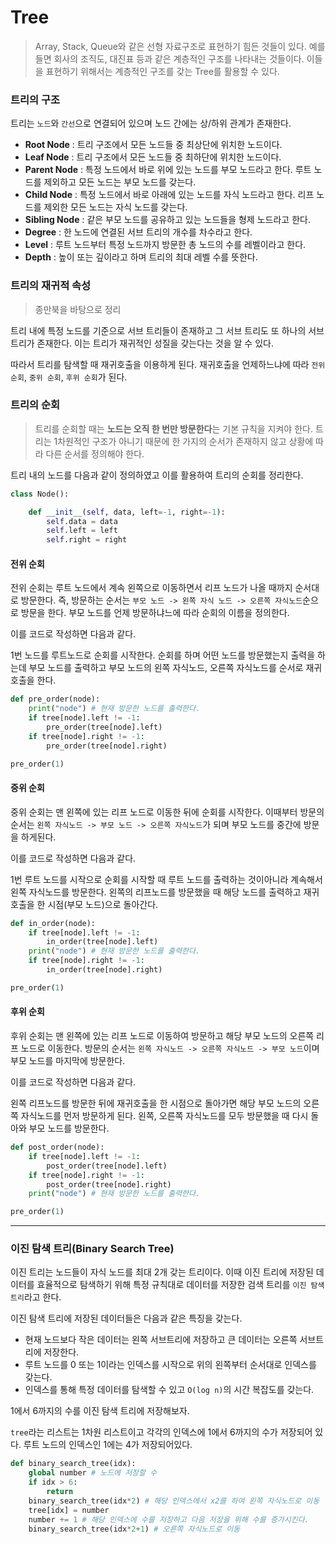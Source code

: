 # Tree

> Array, Stack, Queue와 같은 선형 자료구조로 표현하기 힘든 것들이 있다. 예를 들면 회사의 조직도, 대진표 등과 같은 계층적인 구조를 나타내는 것들이다. 이들을 표현하기 위해서는 계층적인 구조를 갖는 Tree를 활용할 수 있다.



### 트리의 구조

트리는 `노드`와 `간선`으로 연결되어 있으며 노드 간에는 상/하위 관계가 존재한다.

- **Root Node** : 트리 구조에서 모든 노드들 중 최상단에 위치한 노드이다.
- **Leaf Node** : 트리 구조에서 모든 노드들 중 최하단에 위치한 노드이다.
- **Parent Node** : 특정 노드에서 바로 위에 있는 노드를 부모 노드라고 한다. 루트 노드를 제외하고 모든 노드는 부모 노드를 갖는다.
- **Child Node** : 특정 노드에서 바로 아래에 있는 노드를 자식 노드라고 한다. 리프 노드를 제외한 모든 노드는 자식 노드를 갖는다.
- **Sibling Node** : 같은 부모 노드를 공유하고 있는 노드들을 형제 노드라고 한다.
- **Degree** : 한 노드에 연결된 서브 트리의 개수를 차수라고 한다.
- **Level** : 루트 노드부터 특정 노드까지 방문한 총 노드의 수를 레벨이라고 한다.
- **Depth** : 높이 또는 깊이라고 하며 트리의 최대 레벨 수를 뜻한다.



### 트리의 재귀적 속성

> 종만북을 바탕으로 정리

트리 내에 특정 노드를 기준으로 서브 트리들이 존재하고 그 서브 트리도 또 하나의 서브 트리가 존재한다. 이는 트리가 재귀적인 성질을 갖는다는 것을 알 수 있다.

따라서 트리를 탐색할 때 재귀호출을 이용하게 된다. 재귀호출을 언제하느냐에 따라 `전위 순회`, `중위 순회`, `후위 순회`가 된다.



### 트리의 순회

> 트리를 순회할 때는 **노드는 오직 한 번만 방문한다**는 기본 규칙을 지켜야 한다. 트리는 1차원적인 구조가 아니기 때문에 한 가지의 순서가 존재하지 않고 상황에 따라 다른 순서를 정의해야 한다.



트리 내의 노드를 다음과 같이 정의하였고 이를 활용하여 트리의 순회를 정리한다.

```python
class Node():

    def __init__(self, data, left=-1, right=-1):
        self.data = data
        self.left = left
        self.right = right
```



#### 전위 순회

전위 순회는 루트 노드에서 계속 왼쪽으로 이동하면서 리프 노드가 나올 때까지 순서대로 방문한다. 즉, 방문하는 순서는 `부모 노드 -> 왼쪽 자식 노드 -> 오른쪽 자식노드`순으로 방문을 한다. 부모 노드를 언제 방문하냐느에 따라 순회의 이름을 정의한다.

이를 코드로 작성하면 다음과 같다.

1번 노드를 루트노드로 순회를 시작한다. 순회를 하며 어떤 노드를 방문했는지 출력을 하는데 부모 노드를 출력하고 부모 노드의 왼쪽 자식노드, 오른쪽 자식노드를 순서로 재귀호출을 한다.

```python
def pre_order(node):
    print("node") # 현재 방문한 노드를 출력한다.
    if tree[node].left != -1:
        pre_order(tree[node].left)
    if tree[node].right != -1:
        pre_order(tree[node].right)

pre_order(1)
```



#### 중위 순회

중위 순회는 맨 왼쪽에 있는 리프 노드로 이동한 뒤에 순회를 시작한다. 이때부터 방문의 순서는 `왼쪽 자식노드 -> 부모 노드 -> 오른쪽 자식노드`가 되며 부모 노드를 중간에 방문을 하게된다.

이를 코드로 작성하면 다음과 같다.

1번 루트 노드를 시작으로 순회를 시작할 때 루트 노드를 출력하는 것이아니라 계속해서 왼쪽 자식노드를 방문한다. 왼쪽의 리프노드를 방문했을 때 해당 노드를 출력하고 재귀호출을 한 시점(부모 노드)으로 돌아간다.

```python
def in_order(node):
    if tree[node].left != -1:
        in_order(tree[node].left)
    print("node") # 현재 방문한 노드를 출력한다.
    if tree[node].right != -1:
        in_order(tree[node].right)

pre_order(1)
```



#### 후위 순회

후위 순회는 맨 왼쪽에 있는 리프 노드로 이동하여 방문하고 해당 부모 노드의 오른쪽 리프 노드로 이동한다.  방문의 순서는 `왼쪽 자식노드 -> 오른쪽 자식노드 -> 부모 노드`이며 부모 노드를 마지막에 방문한다.

이를 코드로 작성하면 다음과 같다.

왼쪽 리프노드를 방문한 뒤에 재귀호출을 한 시점으로 돌아가면 해당 부모 노드의 오른쪽 자식노드를 먼저 방문하게 된다. 왼쪽, 오른쪽 자식노드를 모두 방문했을 때 다시 돌아와 부모 노드를 방문한다.

```python
def post_order(node):
    if tree[node].left != -1:
        post_order(tree[node].left)
    if tree[node].right != -1:
        post_order(tree[node].right)
    print("node") # 현재 방문한 노드를 출력한다.

pre_order(1)
```



---



### 이진 탐색 트리(Binary Search Tree)

이진 트리는 노드들이 자식 노드를 최대 2개 갖는 트리이다. 이때 이진 트리에 저장된 데이터를 효율적으로 탐색하기 위해 특정 규칙대로 데이터를 저장한 검색 트리를 `이진 탐색 트리`라고 한다.

이진 탐색 트리에 저장된 데이터들은 다음과 같은 특징을 갖는다.

- 현재 노드보다 작은 데이터는 왼쪽 서브트리에 저장하고 큰 데이터는 오른쪽 서브트리에 저장한다.
- 루트 노드를 0 또는 1이라는 인덱스를 시작으로 위의 왼쪽부터 순서대로 인덱스를 갖는다.
- 인덱스를 통해 특정 데이터를 탐색할 수 있고 `O(log n)`의 시간 복잡도를 갖는다.

1에서 6까지의 수를 이진 탐색 트리에 저장해보자.

`tree`라는 리스트는 1차원 리스트이고 각각의 인덱스에 1에서 6까지의 수가 저장되어 있다. 루트 노드의 인덱스인 1에는 4가 저장되어있다.

```python
def binary_search_tree(idx):
    global number # 노드에 저장할 수
    if idx > 6:
        return 
    binary_search_tree(idx*2) # 해당 인덱스에서 x2를 하여 왼쪽 자식노드로 이동
    tree[idx] = number
    number += 1 # 해당 인덱스에 수를 저장하고 다음 저장을 위해 수를 증가시킨다.
    binary_search_tree(idx*2+1) # 오른쪽 자식노드로 이동
```

